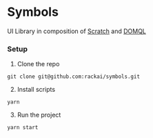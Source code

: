# Symbols

UI Library in composition of [Scratch](https://github.com/rackai/scratch) and [DOMQL](https://github.com/rackai/domql)

### Setup

1. Clone the repo
```
git clone git@github.com:rackai/symbols.git
```

2. Install scripts
```
yarn
```

3. Run the project
```
yarn start
```
